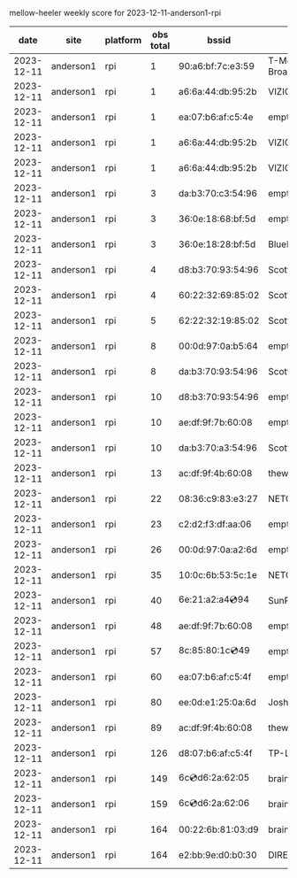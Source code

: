mellow-heeler weekly score for 2023-12-11-anderson1-rpi

|date|site|platform|obs total|bssid|ssid|
|--|--|--|--|--|--|
|2023-12-11|anderson1|rpi|1|90:a6:bf:7c:e3:59|T-Mobile Broadband96|
|2023-12-11|anderson1|rpi|1|a6:6a:44:db:95:2b|VIZIOCastAudio5533|
|2023-12-11|anderson1|rpi|1|ea:07:b6:af:c5:4e|empty_ssid|
|2023-12-11|anderson1|rpi|1|a6:6a:44:db:95:2b|VIZIOCastAudio4125|
|2023-12-11|anderson1|rpi|1|a6:6a:44:db:95:2b|VIZIOCastAudio5198|
|2023-12-11|anderson1|rpi|3|da:b3:70:c3:54:96|empty_ssid|
|2023-12-11|anderson1|rpi|3|36:0e:18:68:bf:5d|empty_ssid|
|2023-12-11|anderson1|rpi|3|36:0e:18:28:bf:5d|Bluelotus|
|2023-12-11|anderson1|rpi|4|d8:b3:70:93:54:96|Scott WiFi|
|2023-12-11|anderson1|rpi|4|60:22:32:69:85:02|Scott WiFi|
|2023-12-11|anderson1|rpi|5|62:22:32:19:85:02|Scott IoT Wifi|
|2023-12-11|anderson1|rpi|8|00:0d:97:0a:b5:64|empty_ssid|
|2023-12-11|anderson1|rpi|8|da:b3:70:93:54:96|Scott WiFi|
|2023-12-11|anderson1|rpi|10|d8:b3:70:93:54:96|empty_ssid|
|2023-12-11|anderson1|rpi|10|ae:df:9f:7b:60:08|empty_ssid|
|2023-12-11|anderson1|rpi|10|da:b3:70:a3:54:96|Scott IoT Wifi|
|2023-12-11|anderson1|rpi|13|ac:df:9f:4b:60:08|theweef|
|2023-12-11|anderson1|rpi|22|08:36:c9:83:e3:27|NETGEAR34|
|2023-12-11|anderson1|rpi|23|c2:d2:f3:df:aa:06|empty_ssid|
|2023-12-11|anderson1|rpi|26|00:0d:97:0a:a2:6d|empty_ssid|
|2023-12-11|anderson1|rpi|35|10:0c:6b:53:5c:1e|NETGEAR55|
|2023-12-11|anderson1|rpi|40|6e:21:a2:a4:cd:94|SunPower21450|
|2023-12-11|anderson1|rpi|48|ae:df:9f:7b:60:08|empty_ssid|
|2023-12-11|anderson1|rpi|57|8c:85:80:1c:cd:49|empty_ssid|
|2023-12-11|anderson1|rpi|60|ea:07:b6:af:c5:4f|empty_ssid|
|2023-12-11|anderson1|rpi|80|ee:0d:e1:25:0a:6d|JoshLily|
|2023-12-11|anderson1|rpi|89|ac:df:9f:4b:60:08|theweef|
|2023-12-11|anderson1|rpi|126|d8:07:b6:af:c5:4f|TP-Link_C54F|
|2023-12-11|anderson1|rpi|149|6c:cd:d6:2a:62:05|braingang2_5GEXT|
|2023-12-11|anderson1|rpi|159|6c:cd:d6:2a:62:06|braingang2_2GEXT|
|2023-12-11|anderson1|rpi|164|00:22:6b:81:03:d9|braingang2|
|2023-12-11|anderson1|rpi|164|e2:bb:9e:d0:b0:30|DIRECT-9ED03030|
